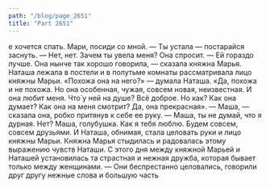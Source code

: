 ```yaml
---
path: "/blog/page_2651"
title: "Part 2651"
---
```


е хочется спать. Мари, посиди со мной.
— Ты устала — постарайся заснуть.
— Нет, нет. Зачем ты увела меня? Она спросит.
— Ей гораздо лучше. Она нынче так хорошо говорила, — сказала княжна Марья.
Наташа лежала в постели и в полутьме комнаты рассматривала лицо княжны Марьи.
«Похожа она на него?» — думала Наташа. «Да, похожа и не похожа. Но она особенная, чужая, совсем новая, неизвестная. И она любит меня. Что́ у ней на душе? Всё доброе. Но как? Как она думает? Как она на меня смотрит? Да, она прекрасная».
— Маша, — сказала она, робко притянув к себе ее руку. — Маша, ты не думай, что я дурная. Нет? Маша, голубушка. Как я тебя люблю. Будем совсем, совсем друзьями.
И Наташа, обнимая, стала целовать руки и лицо княжны Марьи. Княжна Марья стыдилась и радовалась этому выражению чувств Наташи.
С этого дня между княжной Марьей и Наташей установилась та страстная и нежная дружба, которая бывает только между женщинами. — Они беспрестанно целовались, говорили друг другу нежные слова и большую часть 

